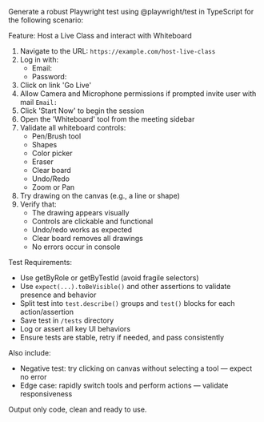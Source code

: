 Generate a robust Playwright test using @playwright/test in TypeScript for the following scenario:

Feature: Host a Live Class and interact with Whiteboard

1. Navigate to the URL: `https://example.com/host-live-class`
2. Log in with:
   - Email: 
   - Password:
3. Click on link 'Go Live'
4. Allow Camera and Microphone permissions if prompted
invite user with mail `Email: `
5. Click 'Start Now' to begin the session
6. Open the 'Whiteboard' tool from the meeting sidebar
7. Validate all whiteboard controls:
   - Pen/Brush tool
   - Shapes
   - Color picker
   - Eraser
   - Clear board
   - Undo/Redo
   - Zoom or Pan
8. Try drawing on the canvas (e.g., a line or shape)
9. Verify that:
   - The drawing appears visually
   - Controls are clickable and functional
   - Undo/redo works as expected
   - Clear board removes all drawings
   - No errors occur in console

Test Requirements:
- Use getByRole or getByTestId (avoid fragile selectors)
- Use `expect(...).toBeVisible()` and other assertions to validate presence and behavior
- Split test into `test.describe()` groups and `test()` blocks for each action/assertion
- Save test in `/tests` directory
- Log or assert all key UI behaviors
- Ensure tests are stable, retry if needed, and pass consistently

Also include:
- Negative test: try clicking on canvas without selecting a tool — expect no error
- Edge case: rapidly switch tools and perform actions — validate responsiveness

Output only code, clean and ready to use.

